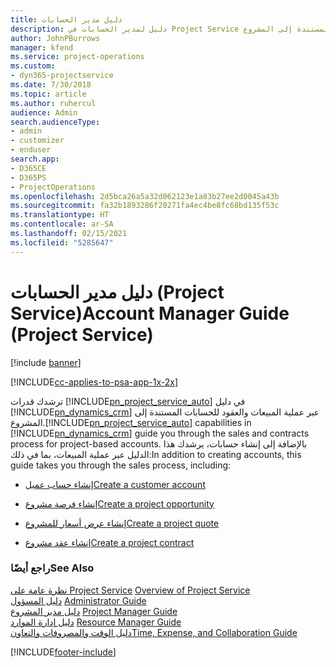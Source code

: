 ```yaml
---
title: دليل مدير الحسابات
description: دليل لمدير الحسابات في Project Service يرشدك عبر عملية المبيعات والعقود للحسابات المستندة إلى المشروع.
author: JohnPBurrows
manager: kfend
ms.service: project-operations
ms.custom:
- dyn365-projectservice
ms.date: 7/30/2018
ms.topic: article
ms.author: ruhercul
audience: Admin
search.audienceType:
- admin
- customizer
- enduser
search.app:
- D365CE
- D365PS
- ProjectOperations
ms.openlocfilehash: 2d5bca26a5a32d062123e1a83b27ee2d0045a43b
ms.sourcegitcommit: fa32b1893286f20271fa4ec4be8fc68bd135f53c
ms.translationtype: HT
ms.contentlocale: ar-SA
ms.lasthandoff: 02/15/2021
ms.locfileid: "5285647"
---
```

# <a name="account-manager-guide-project-service"></a><span data-ttu-id="26d5c-103">دليل مدير الحسابات (Project Service)</span><span class="sxs-lookup"><span data-stu-id="26d5c-103">Account Manager Guide (Project Service)</span></span>

[!include [banner](../includes/psa-now-project-operations.md)]

[!INCLUDE[cc-applies-to-psa-app-1x-2x](../includes/cc-applies-to-psa-app-1x-2x.md)]

<span data-ttu-id="26d5c-104">ترشدك قدرات [!INCLUDE[pn_project_service_auto](../includes/pn-project-service-auto.md)] في دليل [!INCLUDE[pn_dynamics_crm](../includes/pn-dynamics-crm.md)] عبر عملية المبيعات والعقود للحسابات المستندة إلى المشروع.</span><span class="sxs-lookup"><span data-stu-id="26d5c-104">[!INCLUDE[pn_project_service_auto](../includes/pn-project-service-auto.md)] capabilities in [!INCLUDE[pn_dynamics_crm](../includes/pn-dynamics-crm.md)] guide you through the sales and contracts process for project-based accounts.</span></span> <span data-ttu-id="26d5c-105">بالإضافة إلى إنشاء حسابات، يرشدك هذا الدليل عبر عملية المبيعات، بما في ذلك:</span><span class="sxs-lookup"><span data-stu-id="26d5c-105">In addition to creating accounts, this guide takes you through the sales process, including:</span></span>  
  
-   [<span data-ttu-id="26d5c-106">إنشاء حساب عميل</span><span class="sxs-lookup"><span data-stu-id="26d5c-106">Create a customer account</span></span>](../psa/create-customer-account.md)  
  
-   [<span data-ttu-id="26d5c-107">إنشاء فرصة مشروع</span><span class="sxs-lookup"><span data-stu-id="26d5c-107">Create a project opportunity</span></span>](../psa/create-project-opportunity.md)  
  
-   [<span data-ttu-id="26d5c-108">إنشاء عرض أسعار للمشروع</span><span class="sxs-lookup"><span data-stu-id="26d5c-108">Create a project quote</span></span>](../psa/create-project-quote.md)  
  
-   [<span data-ttu-id="26d5c-109">إنشاء عقد مشروع</span><span class="sxs-lookup"><span data-stu-id="26d5c-109">Create a project contract</span></span>](../psa/create-project-contract.md)  
  
  
### <a name="see-also"></a><span data-ttu-id="26d5c-110">راجع أيضًا</span><span class="sxs-lookup"><span data-stu-id="26d5c-110">See Also</span></span>  
 <span data-ttu-id="26d5c-111">[نظرة عامة على Project Service](../psa/overview.md) </span><span class="sxs-lookup"><span data-stu-id="26d5c-111">[Overview of Project Service](../psa/overview.md) </span></span>  
 <span data-ttu-id="26d5c-112">[دليل المسؤول](../psa/admin-guide.md) </span><span class="sxs-lookup"><span data-stu-id="26d5c-112">[Administrator Guide](../psa/admin-guide.md) </span></span>  
 <span data-ttu-id="26d5c-113">[دليل مدير المشروع](../psa/project-manager-guide.md) </span><span class="sxs-lookup"><span data-stu-id="26d5c-113">[Project Manager Guide](../psa/project-manager-guide.md) </span></span>  
 <span data-ttu-id="26d5c-114">[دليل إدارة الموارد](../psa/resource-manager-guide.md) </span><span class="sxs-lookup"><span data-stu-id="26d5c-114">[Resource Manager Guide](../psa/resource-manager-guide.md) </span></span>  
 [<span data-ttu-id="26d5c-115">دليل الوقت والمصروفات والتعاون</span><span class="sxs-lookup"><span data-stu-id="26d5c-115">Time, Expense, and Collaboration Guide</span></span>](../psa/time-expense-collaboration-guide.md)


[!INCLUDE[footer-include](../includes/footer-banner.md)]